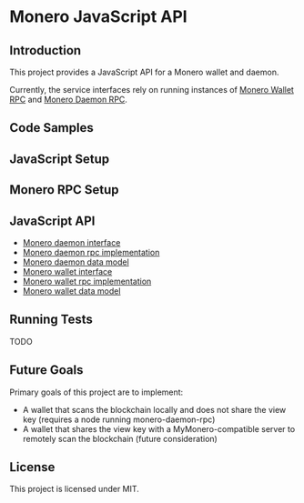 # Monero JavaScript API

## Introduction

This project provides a JavaScript API for a Monero wallet and daemon.

Currently, the service interfaces rely on running instances of [Monero Wallet RPC](https://getmonero.org/resources/developer-guides/wallet-rpc.html) and [Monero Daemon RPC](https://getmonero.org/resources/developer-guides/daemon-rpc.html).

## Code Samples

## JavaScript Setup

## Monero RPC Setup

## JavaScript API

- [Monero daemon interface](src/daemon/MoneroDaemon.js)
- [Monero daemon rpc implementation](src/daemon/MoneroDaemonRpc.js)
- [Monero daemon data model](src/daemon/model)
- [Monero wallet interface](src/daemon/MoneroWallet.js)
- [Monero wallet rpc implementation](src/daemon/MoneroWalletRpc.js)
- [Monero wallet data model](src/wallet/model)

## Running Tests

TODO

## Future Goals

Primary goals of this project are to implement:

- A wallet that scans the blockchain locally and does not share the view key (requires a node running monero-daemon-rpc)
- A wallet that shares the view key with a MyMonero-compatible server to remotely scan the blockchain (future consideration)

## License

This project is licensed under MIT.